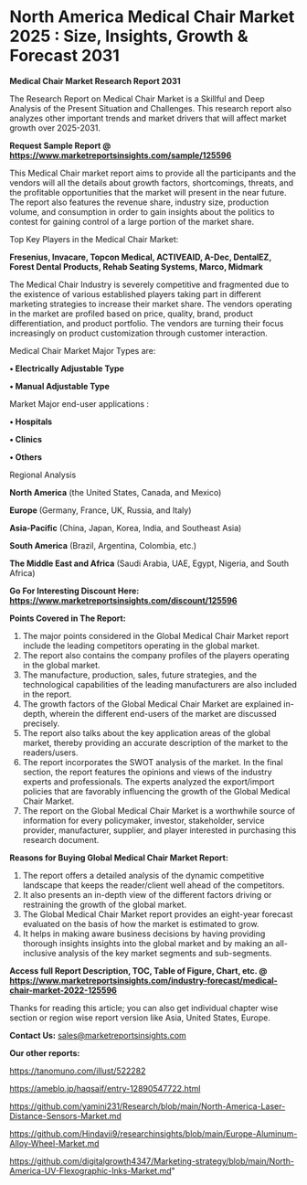 # North America Medical Chair Market 2025 : Size, Insights, Growth & Forecast 2031

<strong>Medical Chair Market Research Report 2031</strong>

The Research Report on Medical Chair Market is a Skillful and Deep Analysis of the Present Situation and Challenges. This research report also analyzes other important trends and market drivers that will affect market growth over 2025-2031.

<strong>Request Sample Report @ <a href=https://www.marketreportsinsights.com/sample/125596>https://www.marketreportsinsights.com/sample/125596</a></strong>

This Medical Chair market report aims to provide all the participants and the vendors will all the details about growth factors, shortcomings, threats, and the profitable opportunities that the market will present in the near future. The report also features the revenue share, industry size, production volume, and consumption in order to gain insights about the politics to contest for gaining control of a large portion of the market share.

Top Key Players in the Medical Chair Market:

<strong>Fresenius, Invacare, Topcon Medical, ACTIVEAID, A-Dec, DentalEZ, Forest Dental Products, Rehab Seating Systems, Marco, Midmark</strong>

The Medical Chair Industry is severely competitive and fragmented due to the existence of various established players taking part in different marketing strategies to increase their market share. The vendors operating in the market are profiled based on price, quality, brand, product differentiation, and product portfolio. The vendors are turning their focus increasingly on product customization through customer interaction.

Medical Chair Market Major Types are:

<strong>• Electrically Adjustable Type

• Manual Adjustable Type</strong>

Market Major end-user applications :

<strong>• Hospitals

• Clinics

• Others</strong>

Regional Analysis

</u><strong><b>North America</b></strong> (the United States, Canada, and Mexico)

<strong><b>Europe </b></strong>(Germany, France, UK, Russia, and Italy)

<strong><b>Asia-Pacific</b></strong> (China, Japan, Korea, India, and Southeast Asia)

<strong><b>South America</b></strong> (Brazil, Argentina, Colombia, etc.)

<strong><b>The Middle East and Africa</b></strong> (Saudi Arabia, UAE, Egypt, Nigeria, and South Africa)

<strong>Go For Interesting Discount Here: <a href=https://www.marketreportsinsights.com/discount/125596>https://www.marketreportsinsights.com/discount/125596</a></strong>

<strong>Points Covered in The Report:</strong>
<ol>
  <li>The major points considered in the Global Medical Chair Market report include the leading competitors operating in the global market.</li>
  <li>The report also contains the company profiles of the players operating in the global market.</li>
  <li>The manufacture, production, sales, future strategies, and the technological capabilities of the leading manufacturers are also included in the report.</li>
  <li>The growth factors of the Global Medical Chair Market are explained in-depth, wherein the different end-users of the market are discussed precisely.</li>
  <li>The report also talks about the key application areas of the global market, thereby providing an accurate description of the market to the readers/users.</li>
  <li>The report incorporates the SWOT analysis of the market. In the final section, the report features the opinions and views of the industry experts and professionals. The experts analyzed the export/import policies that are favorably influencing the growth of the Global Medical Chair Market.</li>
  <li>The report on the Global Medical Chair Market is a worthwhile source of information for every policymaker, investor, stakeholder, service provider, manufacturer, supplier, and player interested in purchasing this research document.</li>
</ol>
<strong>Reasons for Buying Global Medical Chair Market Report:</strong>

<ol>
  <li>The report offers a detailed analysis of the dynamic competitive landscape that keeps the reader/client well ahead of the competitors.</li>
  <li>It also presents an in-depth view of the different factors driving or restraining the growth of the global market.</li>
  <li>The Global Medical Chair Market report provides an eight-year forecast evaluated on the basis of how the market is estimated to grow.</li>
  <li>It helps in making aware business decisions by having providing thorough insights insights into the global market and by making an all-inclusive analysis of the key market segments and sub-segments.</li>
</ol>
<strong>Access full Report Description, TOC, Table of Figure, Chart, etc. @ <a href=https://www.marketreportsinsights.com/industry-forecast/medical-chair-market-2022-125596>https://www.marketreportsinsights.com/industry-forecast/medical-chair-market-2022-125596</a></strong>


Thanks for reading this article; you can also get individual chapter wise section or region wise report version like Asia, United States, Europe.

<strong>Contact Us:</strong>
sales@marketreportsinsights.com

<strong>Our other reports:</strong>

<a href=https://tanomuno.com/illust/522282>https://tanomuno.com/illust/522282</a>

<a href=https://ameblo.jp/haqsaif/entry-12890547722.html>https://ameblo.jp/haqsaif/entry-12890547722.html</a>

<a href=https://github.com/yamini231/Research/blob/main/North-America-Laser-Distance-Sensors-Market.md>https://github.com/yamini231/Research/blob/main/North-America-Laser-Distance-Sensors-Market.md</a>

<a href=https://github.com/Hindavii9/researchinsights/blob/main/Europe-Aluminum-Alloy-Wheel-Market.md>https://github.com/Hindavii9/researchinsights/blob/main/Europe-Aluminum-Alloy-Wheel-Market.md</a>

<a href=https://github.com/digitalgrowth4347/Marketing-strategy/blob/main/North-America-UV-Flexographic-Inks-Market.md>https://github.com/digitalgrowth4347/Marketing-strategy/blob/main/North-America-UV-Flexographic-Inks-Market.md</a>"
